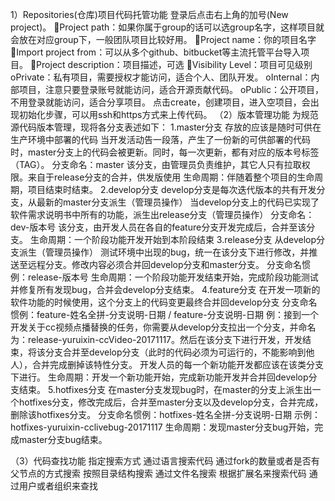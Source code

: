 1）Repositories(仓库)项目代码托管功能
登录后点击右上角的加号(New project)。
Project path：如果你属于group的话可以选group名字，这样项目就会放在对应group下，一般团队项目比较好用。
Project name：你的项目名字
Import project from：可以从多个github、bitbucket等主流托管平台导入项目。
Project description：项目描述，可选
Visibility Level：项目可见级别
oPrivate：私有项目，需要授权才能访问，适合个人、团队开发。
oInternal：内部项目，注意只要登录账号就能访问，适合开源贡献代码。
oPublic：公开项目，不用登录就能访问，适合分享项目。
点击create，创建项目，进入空项目，会出现初始化步骤，可以用ssh和https方式来上传代码。
（2）版本管理功能
为规范源代码版本管理，现将各分支表述如下：
1.master分支
存放的应该是随时可供在生产环境中部署的代码
当开发活动告一段落，产生了一份新的可供部署的代码时，master分支上的代码会被更新。同时，每一次更新，都有对应的版本号标签（TAG）。
分支命名：master
该分支，由管理员负责维护，其它人只有拉取权限。来自于release分支的合并，供发版使用
生命周期：伴随着整个项目的生命周期，项目结束时结束。
2.develop分支
develop分支是每次迭代版本的共有开发分支，从最新的master分支派生（管理员操作）
当develop分支上的代码已实现了软件需求说明书中所有的功能，派生出release分支（管理员操作）
分支命名：dev-版本号
该分支，由开发人员在各自的feature分支开发完成后，合并至该分支。
生命周期：一个阶段功能开发开始到本阶段结束
3.release分支
从develop分支派生（管理员操作）
测试环境中出现的bug，统一在该分支下进行修改，并推送至远程分支。修改内容必须合并回develop分支和master分支。
分支命名惯例：release-版本号
生命周期：一个阶段功能开发结束开始，完成阶段功能测试并修复所有发现bug，合并会develop分支结束。
4.feature分支
在开发一项新的软件功能的时候使用，这个分支上的代码变更最终合并回develop分支
分支命名惯例：feature-姓名全拼-分支说明-日期 / feature-分支说明-日期
例：接到一个开发关于cc视频点播替换的任务，你需要从develop分支拉出一个分支，并命名为：release-yuruixin-ccVideo-20171117。然后在该分支下进行开发，开发结束，将该分支合并至develop分支（此时的代码必须为可运行的，不能影响到他人），合并完成删掉该特性分支。
开发人员的每一个新功能开发都应该在该类分支下进行。
生命周期：开发一个新功能开始，完成新功能开发并合并回develop分支结束。
5.hotfixes分支
在master分支发现bug时，在master的分支上派生出一个hotfixes分支，修改完成后，合并至master分支以及develop分支，合并完成，删除该hotfixes分支。
分支命名惯例：hotfixes-姓名全拼-分支说明-日期
示例：hotfixes-yuruixin-cclivebug-20171117
生命周期：发现master分支bug开始，完成master分支bug结束。

（3）代码查找功能
指定搜索方式
通过语言搜索代码
通过fork的数量或者是否有父节点的方式搜索
按照目录结构搜索
通过文件名搜索
根据扩展名来搜索代码
通过用户或者组织来查找
